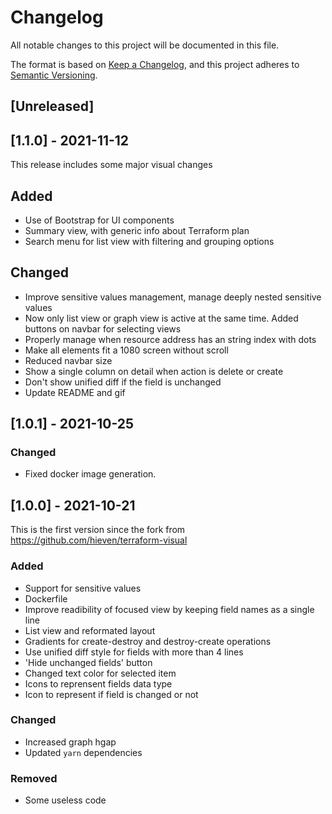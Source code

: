 # Changelog
All notable changes to this project will be documented in this file.

The format is based on [Keep a Changelog](https://keepachangelog.com/en/1.0.0/),
and this project adheres to [Semantic Versioning](https://semver.org/spec/v2.0.0.html).

## [Unreleased]

## [1.1.0] - 2021-11-12
This release includes some major visual changes

## Added
- Use of Bootstrap for UI components
- Summary view, with generic info about Terraform plan
- Search menu for list view with filtering and grouping options

## Changed
- Improve sensitive values management, manage deeply nested sensitive values
- Now only list view or graph view is active at the same time. Added buttons on navbar for selecting views
- Properly manage when resource address has an string index with dots
- Make all elements fit a 1080 screen without scroll
- Reduced navbar size
- Show a single column on detail when action is delete or create
- Don't show unified diff if the field is unchanged
- Update README and gif

## [1.0.1] - 2021-10-25

### Changed
- Fixed docker image generation.

## [1.0.0] - 2021-10-21
This is the first version since the fork from https://github.com/hieven/terraform-visual

### Added
- Support for sensitive values
- Dockerfile
- Improve readibility of focused view by keeping field names as a single line
- List view and reformated layout
- Gradients for create-destroy and destroy-create operations
- Use unified diff style for fields with more than 4 lines
- 'Hide unchanged fields' button
- Changed text color for selected item
- Icons to reprensent fields data type
- Icon to represent if field is changed or not

### Changed
- Increased graph hgap
- Updated `yarn` dependencies

### Removed
- Some useless code

